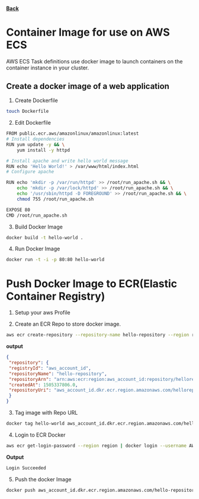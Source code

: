 #### [Back](./README.md)

# Container Image for use on AWS ECS

AWS ECS Task definitions use docker image to launch containers on the container instance in your cluster.

## Create a docker image of a web application

1. Create Dockerfile
```bash
touch Dockerfile
```

2. Edit Dockerfile
```bash
FROM public.ecr.aws/amazonlinux/amazonlinux:latest
# Install dependencies
RUN yum update -y && \
    yum install -y httpd

# Install apache and write hello world message
RUN echo 'Hello World!' > /var/www/html/index.html
# Configure apache

RUN echo 'mkdir -p /var/run/httpd' >> /root/run_apache.sh && \
    echo 'mkdir -p /var/lock/httpd' >> /root/run_apache.sh && \
    echo '/usr/sbin/httpd -D FOREGROUND' >> /root/run_apache.sh && \
    chmod 755 /root/run_apache.sh

EXPOSE 80
CMD /root/run_apache.sh
```

3. Build Docker Image
```bash
docker build -t hello-world .
```

4. Run Docker Image
```bash
docker run -t -i -p 80:80 hello-world
```

# Push Docker Image to ECR(Elastic Container Registry)

1. Setup your aws Profile

2. Create an ECR Repo to store docker image.

```bash
aws ecr create-repository --repository-name hello-repository --region region --profile myaws
```

**output**
```json
{
 "repository": {
 "registryId": "aws_account_id",
 "repositoryName": "hello-repository",
 "repositoryArn": "arn:aws:ecr:region:aws_account_id:repository/hellorepository",
 "createdAt": 1505337806.0,
 "repositoryUri": "aws_account_id.dkr.ecr.region.amazonaws.com/hellorepository"
 }
}
```

3. Tag image with Repo URL
```bash
docker tag hello-world aws_account_id.dkr.ecr.region.amazonaws.com/hello-repository
```

4. Login to ECR Docker
```bash
aws ecr get-login-password --region region | docker login --username AWS --password-stdin aws_account_id.dkr.ecr.region.amazonaws.com
```

**Output**
```bash
Login Succeeded
```

5. Push the docker Image
```bash
docker push aws_account_id.dkr.ecr.region.amazonaws.com/hello-repository
```

